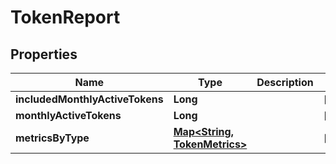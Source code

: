 

# TokenReport


## Properties

| Name | Type | Description | Notes |
|------------ | ------------- | ------------- | -------------|
|**includedMonthlyActiveTokens** | **Long** |  |  [optional] |
|**monthlyActiveTokens** | **Long** |  |  [optional] |
|**metricsByType** | [**Map&lt;String, TokenMetrics&gt;**](TokenMetrics.md) |  |  [optional] |



